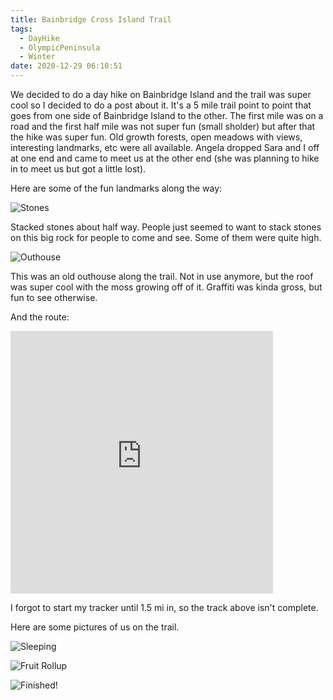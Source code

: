 ```yaml
---
title: Bainbridge Cross Island Trail
tags:
  - DayHike
  - OlympicPeninsula
  - Winter
date: 2020-12-29 06:10:51
---
```


We decided to do a day hike on Bainbridge Island and the trail was super cool so I decided to do a post about it. It's a 5 mile trail point to point that goes from one side of Bainbridge Island to the other. The first mile was on a road and the first half mile was not super fun (small sholder) but after that the hike was super fun. Old growth forests, open meadows with views, interesting landmarks, etc were all available. Angela dropped Sara and I off at one end and came to meet us at the other end (she was planning to hike in to meet us but got a little lost).

Here are some of the fun landmarks along the way:

![Stones](stacked-stones.jpg)

Stacked stones about half way. People just seemed to want to stack stones on this big rock for people to come and see. Some of them were quite high.

![Outhouse](old-outhouse.jpg)

This was an old outhouse along the trail. Not in use anymore, but the roof was super cool with the moss growing off of it. Graffiti was kinda gross, but fun to see otherwise.

And the route:
<iframe src='https://www.gaiagps.com/public/dEUbCi3iB0aJdC9876jrxWra?embed=True' style='border:none; overflow-y: hidden; background-color:white; min-width: 320px; max-width:420px; width:100%; height: 420px;' scrolling='no' seamless='seamless'></iframe>

I forgot to start my tracker until 1.5 mi in, so the track above isn't complete.

Here are some pictures of us on the trail.

![Sleeping](sara-sleeping.jpg)

![Fruit Rollup](sara-with-fruit-roll.jpg)

![Finished!](sara-finished.jpg)
